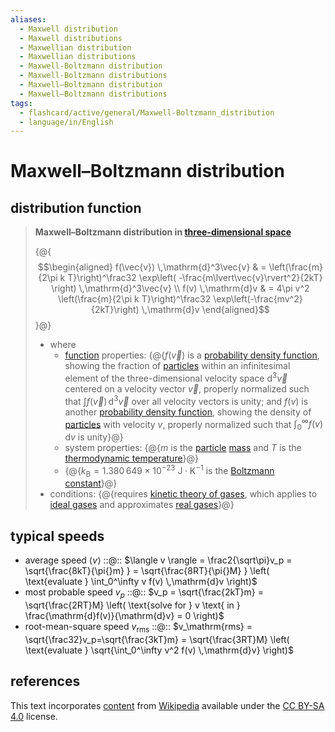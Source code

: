 ```yaml
---
aliases:
  - Maxwell distribution
  - Maxwell distributions
  - Maxwellian distribution
  - Maxwellian distributions
  - Maxwell-Boltzmann distribution
  - Maxwell-Boltzmann distributions
  - Maxwell–Boltzmann distribution
  - Maxwell–Boltzmann distributions
tags:
  - flashcard/active/general/Maxwell-Boltzmann_distribution
  - language/in/English
---
```


# Maxwell–Boltzmann distribution

## distribution function

> __Maxwell–Boltzmann distribution in [three-dimensional space](three-dimensional%20space.md)__
>
> {@{$$\begin{aligned} f(\vec{v}) \,\mathrm{d}^3\vec{v} & = \left(\frac{m}{2\pi k T}\right)^\frac32 \exp\left( -\frac{m\lvert\vec{v}\rvert^2}{2kT} \right) \,\mathrm{d}^3\vec{v} \\ f(v) \,\mathrm{d}v & = 4\pi v^2 \left(\frac{m}{2\pi k T}\right)^\frac32 \exp\left(-\frac{mv^2}{2kT}\right) \,\mathrm{d}v \end{aligned}$$}@}
>
> - where
>   - [function](function%20(mathematics).md) properties: {@{$f(\vec{v})$ is a [probability density function](probability%20density%20function.md), showing the fraction of [particles](particle.md) within an infinitesimal element of the three-dimensional velocity space $\mathrm{d}^3\vec{v}$ centered on a velocity vector $\vec{v}$, properly normalized such that $\int f(\vec{v}) \,\mathrm{d}^3\vec{v}$ over all velocity vectors is unity; and $f(v)$ is another [probability density function](probability%20density%20function.md), showing the density of [particles](particle.md) with velocity $v$, properly normalized such that $\int_0^\infty f(v) \,\mathrm{d}v$ is unity}@}
>   - system properties: {@{$m$ is the [particle](particle.md) [mass](mass.md) and $T$ is the [thermodynamic temperature](thermodynamic%20temperature.md)}@}
>   - {@{$k_\text{B} = 1.380\,649 \times 10^{−23} \mathrm{\ J \cdot K^{−1} }$ is the [Boltzmann constant](Boltzmann%20constant.md)}@}
> - conditions: {@{requires [kinetic theory of gases](kinetic%20theory%20of%20gases.md), which applies to [ideal gases](ideal%20gas.md) and approximates [real gases](real%20gas.md)}@} <!--SR:!2024-12-27,34,158!2025-01-06,256,278!2025-02-04,266,278!2026-10-08,717,318!2026-02-22,484,278-->

## typical speeds

- average speed $\langle v \rangle$ ::@:: $\langle v \rangle = \frac2{\sqrt\pi}v_p = \sqrt{\frac{8kT}{\pi{}m} } = \sqrt{\frac{8RT}{\pi{}M} } \left( \text{evaluate } \int_0^\infty v f(v) \,\mathrm{d}v \right)$ <!--SR:!2024-12-28,160,270!2025-02-09,117,270-->
- most probable speed $v_p$ ::@:: $v_p = \sqrt{\frac{2kT}m} = \sqrt{\frac{2RT}M} \left( \text{solve for } v \text{ in } \frac{\mathrm{d}f(v)}{\mathrm{d}v} = 0 \right)$ <!--SR:!2025-05-30,359,290!2025-06-27,366,270-->
- root-mean-square speed $v_\mathrm{rms}$ ::@:: $v_\mathrm{rms} = \sqrt{\frac32}v_p=\sqrt{\frac{3kT}m} = \sqrt{\frac{3RT}M} \left( \text{evaluate } \sqrt{\int_0^\infty v^2 f(v) \,\mathrm{d}v} \right)$ <!--SR:!2026-05-03,600,310!2025-07-25,347,270-->

## references

This text incorporates [content](https://en.wikipedia.org/wiki/Maxwell–Boltzmann_distribution) from [Wikipedia](Wikipedia.md) available under the [CC BY-SA 4.0](https://creativecommons.org/licenses/by-sa/4.0/) license.
